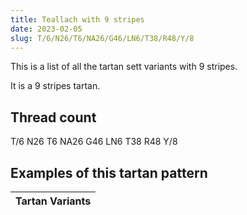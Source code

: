 ```yaml
---
title: Teallach with 9 stripes
date: 2023-02-05
slug: T/6/N26/T6/NA26/G46/LN6/T38/R48/Y/8
---
```

This is a list of all the tartan sett variants with 9 stripes.

It is a 9 stripes tartan.


## Thread count
T/6 N26 T6 NA26 G46 LN6 T38 R48 Y/8

## Examples of this tartan pattern

| Tartan Variants |
|---------------|

